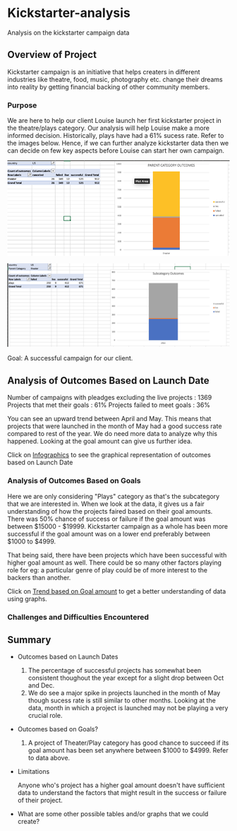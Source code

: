 # Kickstarter-analysis
Analysis on the kickstarter campaign data 

## Overview of Project

Kickstarter campaign is an initiative that helps creaters in different industries like theatre, food, music, photography etc. change their dreams into reality by getting financial backing of other community members. 

### Purpose

We are here to help our client Louise launch her first kickstarter project in the theatre/plays category. Our analysis will help Louise make a more informed decision. Historically, plays have had a 61% sucess rate. Refer to the images below. Hence, if we can further analyze kickstarter data then we can decide on few key aspects before Louise can start her own campaign.

![Parent Category Stat](https://github.com/Pooja-boot-git/Kickstarter-analysis/blob/main/Category%20Stat.png)

![Sub Category Stat](https://github.com/Pooja-boot-git/Kickstarter-analysis/blob/main/SubCategory%20Stat.png)


Goal: A successful campaign for our client. 

## Analysis of Outcomes Based on Launch Date
Number of campaigns with pleadges excluding the live projects : 1369
Projects that met their goals : 61%
Projects failed to meet goals : 36%

You can see an upward trend between April and May. This means that projects that were launched in the month of May had a good success rate compared to rest of the year. We do need more data to analyze why this happened. Looking at the goal amount can give us further idea.

Click on [Infographics](https://github.com/Pooja-boot-git/Kickstarter-analysis/tree/main/Resources/Theater_Outcomes_vs_Launch.png) to see the graphical representation of outcomes based on Launch Date

### Analysis of Outcomes Based on Goals
Here we are only considering "Plays" category as that's the subcategory that we are interested in. When we look at the data, it gives us a fair understanding of how the projects faired based on their goal amounts. There was 50% chance of success or failure if the goal amount was between $15000 - $19999. Kickstarter campaign as a whole has been more successful if the goal amount was on a lower end preferably between $1000 to $4999. 

That being said, there have been projects which have been successful with higher goal amount as well. There could be so many other factors playing role for eg: a particular genre of play could be of more interest to the backers than another. 

Click on [Trend based on Goal amount](https://github.com/Pooja-boot-git/Kickstarter-analysis/tree/main/Resources/Outcomes_vs_Goals.png) to get a better understanding of data using graphs.

### Challenges and Difficulties Encountered

## Summary

- Outcomes based on Launch Dates

  1. The percentage of successful projects has somewhat been consistent thoughout the year except for a slight drop between Oct and Dec.
  2. We do see a major spike in projects launched in the month of May though sucess rate is still similar to other months. Looking at the data, month in which a project is launched may not be playing a very crucial role.

- Outcomes based on Goals?

  1. A project of Theater/Play category has good chance to succeed if its goal amount has been set anywhere between $1000 to $4999. Refer to data above.

- Limitations

  Anyone who's project has a higher goal amount doesn't have sufficient data to understand the factors that might result in the success or failure of their project. 

- What are some other possible tables and/or graphs that we could create?
